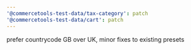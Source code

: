```yaml
---
'@commercetools-test-data/tax-category': patch
'@commercetools-test-data/cart': patch
---
```


prefer countrycode GB over UK, minor fixes to existing presets
